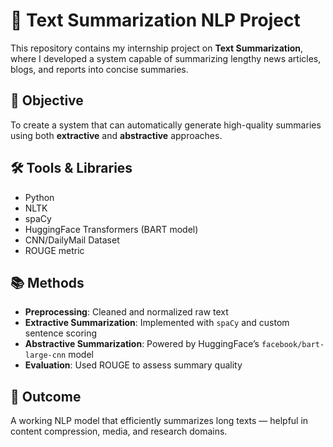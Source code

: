
# 🧠 Text Summarization NLP Project

This repository contains my internship project on **Text Summarization**, where I developed a system capable of summarizing lengthy news articles, blogs, and reports into concise summaries.

## 🚀 Objective
To create a system that can automatically generate high-quality summaries using both **extractive** and **abstractive** approaches.

## 🛠️ Tools & Libraries
- Python
- NLTK
- spaCy
- HuggingFace Transformers (BART model)
- CNN/DailyMail Dataset
- ROUGE metric

## 📚 Methods
- **Preprocessing**: Cleaned and normalized raw text
- **Extractive Summarization**: Implemented with `spaCy` and custom sentence scoring
- **Abstractive Summarization**: Powered by HuggingFace’s `facebook/bart-large-cnn` model
- **Evaluation**: Used ROUGE to assess summary quality

## 📌 Outcome
A working NLP model that efficiently summarizes long texts — helpful in content compression, media, and research domains.


